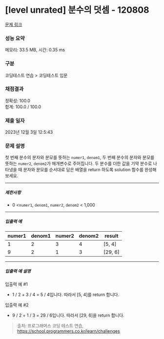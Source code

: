 # [level unrated] 분수의 덧셈 - 120808 

[문제 링크](https://school.programmers.co.kr/learn/courses/30/lessons/120808) 

### 성능 요약

메모리: 33.5 MB, 시간: 0.35 ms

### 구분

코딩테스트 연습 > 코딩테스트 입문

### 채점결과

정확성: 100.0<br/>합계: 100.0 / 100.0

### 제출 일자

2023년 12월 3일 12:5:43

### 문제 설명

<p>첫 번째 분수의 분자와 분모를 뜻하는 <code>numer1</code>, <code>denom1</code>, 두 번째 분수의 분자와 분모를 뜻하는 <code>numer2</code>, <code>denom2</code>가 매개변수로 주어집니다. 두 분수를 더한 값을 기약 분수로 나타냈을 때 분자와 분모를 순서대로 담은 배열을 return 하도록 solution 함수를 완성해보세요.</p>

<hr>

<h5>제한사항</h5>

<ul>
<li>0 &lt;<code>numer1</code>, <code>denom1</code>,&nbsp;<code>numer2</code>, <code>denom2</code> &lt; 1,000</li>
</ul>

<hr>

<h5>입출력 예</h5>
<table class="table">
        <thead><tr>
<th>numer1</th>
<th>denom1</th>
<th>numer2</th>
<th>denom2</th>
<th>result</th>
</tr>
</thead>
        <tbody><tr>
<td>1</td>
<td>2</td>
<td>3</td>
<td>4</td>
<td>[5, 4]</td>
</tr>
<tr>
<td>9</td>
<td>2</td>
<td>1</td>
<td>3</td>
<td>[29, 6]</td>
</tr>
</tbody>
      </table>
<hr>

<h5>입출력 예 설명</h5>

<p>입출력 예 #1</p>

<ul>
<li>1 / 2 + 3 / 4 = 5 / 4입니다. 따라서 [5, 4]를 return 합니다.</li>
</ul>

<p>입출력 예 #2</p>

<ul>
<li>9 / 2 + 1 / 3 = 29 / 6입니다. 따라서 [29, 6]을 return 합니다.</li>
</ul>


> 출처: 프로그래머스 코딩 테스트 연습, https://school.programmers.co.kr/learn/challenges